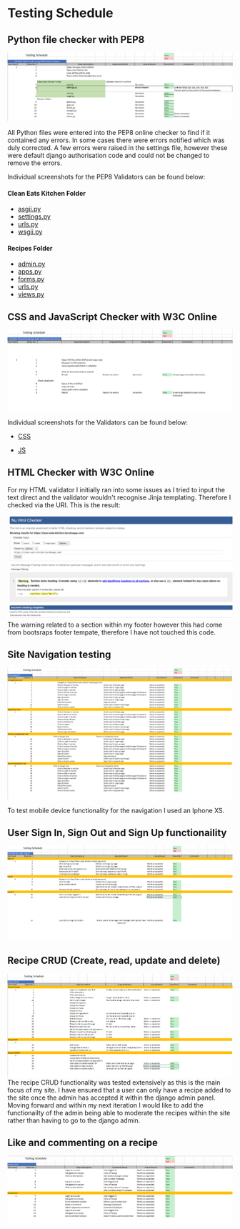 # Testing Schedule 

## Python file checker with PEP8

![PEP8 schedule](static/images/testing/testingschedule-pep8.png)  

All Python files were entered into the PEP8 online checker to find if it contained any errors. In some cases there were errors notified which was duly corrected.  A few errors were raised in the settings file, however these were default django authorisation code and could not be changed to remove the errors.

Individual screenshots for the PEP8 Validators can be found below:

#### Clean Eats Kitchen Folder
* [asgii.py](static/images/testing/asgi-pep8.png)
* [settings.py](static/images/testing/settings1-pep8.png)
* [urls.py](static/images/testing/urls1-pep8.png)
* [wsgii.py](static/images/testing/wsgii-pep8.png)

#### Recipes Folder
* [admin.py](static/images/testing/admin-pep8.png)
* [apps.py](static/images/testing/apps-pep8.png)
* [forms.py](static/images/testing/forms-pep8.png)
* [urls.py](static/images/testing/urls2-pep8.png)
* [views.py](static/images/testing/views-pep8.png)

## CSS and JavaScript Checker with W3C Online

![W3C and Jshint schedule](static/images/testing/css-js-schedule.png)  

Individual screenshots for the Validators can be found below:
* [CSS](static/images/testing/css-validator.png)

* [JS](static/images/testing/javascript-validator.png)

## HTML Checker with W3C Online

For my HTML validator I initially ran into some issues as I tried to input the text direct and the validator wouldn't recognise Jinja templating. Therefore I checked via the URI. This is the result:

![HTML](static/images/testing/html-validator.png)  
The warning related to a section within my footer however this had come from bootsraps footer tempate, therefore I have not touched this code.

## Site Navigation testing  
![Site Navigation](static/images/testing/site-navigation-schedule.png)  

To test mobile device functionality for the navigation I used an Iphone XS.

## User Sign In, Sign Out and Sign Up functionaility
![Users](static/images/testing/users-schedule.png)  

## Recipe CRUD (Create, read, update and delete)
![Recipes](static/images/testing/recipe-schedule.png)  
The recipe CRUD functionality was tested extensively as this is the main focus of my site. I have ensured that a user can only have a recipe added to the site once the admin has accepted it within the django admin panel. Moving forward and within my next iteration I would like to add the functionailty of the admin being able to moderate the recipes within the site rather than having to go to the django admin. 

## Like and commenting on a recipe
![Likes&Comments](static/images/testing/like-comment-schedule.png)  

